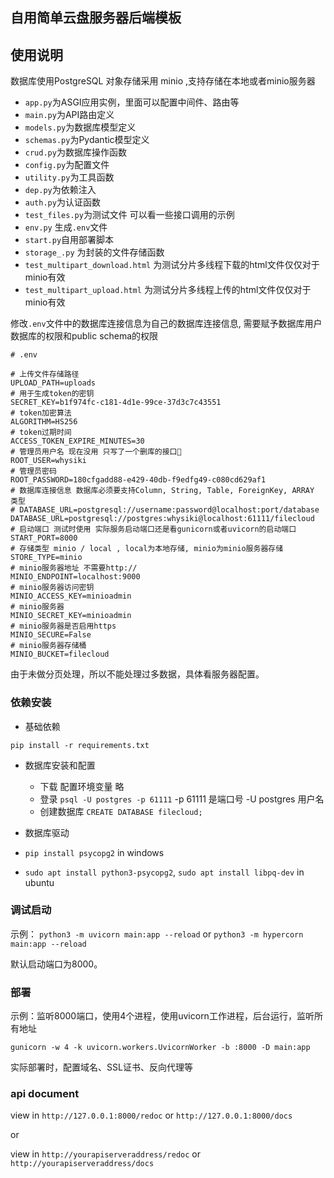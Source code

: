 
## 自用简单云盘服务器后端模板

## 使用说明

数据库使用PostgreSQL 对象存储采用 minio ,支持存储在本地或者minio服务器

- `app.py`为ASGI应用实例，里面可以配置中间件、路由等
- `main.py`为API路由定义
- `models.py`为数据库模型定义
- `schemas.py`为Pydantic模型定义
- `crud.py`为数据库操作函数
- `config.py`为配置文件
- `utility.py`为工具函数
- `dep.py`为依赖注入
- `auth.py`为认证函数
- `test_files.py`为测试文件 可以看一些接口调用的示例
- `env.py` 生成`.env`文件
- `start.py`自用部署脚本
- `storage_.py` 为封装的文件存储函数
- `test_multipart_download.html` 为测试分片多线程下载的html文件仅仅对于minio有效
- `test_multipart_upload.html` 为测试分片多线程上传的html文件仅仅对于minio有效


修改`.env`文件中的数据库连接信息为自己的数据库连接信息, 需要赋予数据库用户数据库的权限和public schema的权限

```shell
# .env

# 上传文件存储路径
UPLOAD_PATH=uploads 
# 用于生成token的密钥
SECRET_KEY=b1f974fc-c181-4d1e-99ce-37d3c7c43551 
# token加密算法
ALGORITHM=HS256
# token过期时间
ACCESS_TOKEN_EXPIRE_MINUTES=30
# 管理员用户名 现在没用 只写了一个删库的接口🥲
ROOT_USER=whysiki
# 管理员密码
ROOT_PASSWORD=180cfgadd88-e429-40db-f9edfg49-c080cd629af1 
# 数据库连接信息 数据库必须要支持Column, String, Table, ForeignKey, ARRAY 类型
# DATABASE_URL=postgresql://username:password@localhost:port/database
DATABASE_URL=postgresql://postgres:whysiki@localhost:61111/filecloud
# 启动端口 测试时使用 实际服务启动端口还是看gunicorn或者uvicorn的启动端口
START_PORT=8000
# 存储类型 minio / local , local为本地存储, minio为minio服务器存储
STORE_TYPE=minio
# minio服务器地址 不需要http://
MINIO_ENDPOINT=localhost:9000
# minio服务器访问密钥
MINIO_ACCESS_KEY=minioadmin
# minio服务器
MINIO_SECRET_KEY=minioadmin
# minio服务器是否启用https
MINIO_SECURE=False
# minio服务器存储桶
MINIO_BUCKET=filecloud
```

由于未做分页处理，所以不能处理过多数据，具体看服务器配置。


### 依赖安装

- 基础依赖

`pip install -r requirements.txt`

- 数据库安装和配置 
  - 下载 配置环境变量 略
  - 登录 `psql -U postgres -p 61111`  -p 61111 是端口号 -U postgres  用户名
  - 创建数据库 `CREATE DATABASE filecloud;`

- 数据库驱动

- `pip install psycopg2` in windows
- `sudo apt install python3-psycopg2`, `sudo apt install libpq-dev` in ubuntu


### 调试启动

示例：
`python3 -m uvicorn main:app --reload`
or
`python3 -m hypercorn main:app --reload`

默认启动端口为8000。

### 部署

示例：监听8000端口，使用4个进程，使用uvicorn工作进程，后台运行，监听所有地址

`gunicorn -w 4 -k uvicorn.workers.UvicornWorker -b :8000 -D main:app`

实际部署时，配置域名、SSL证书、反向代理等

### api document 

view in `http://127.0.0.1:8000/redoc` or `http://127.0.0.1:8000/docs`

or

view in `http://yourapiserveraddress/redoc` or `http://yourapiserveraddress/docs`